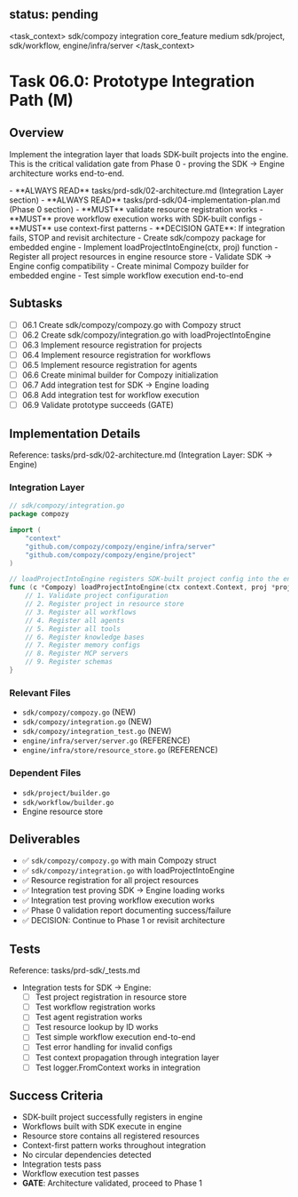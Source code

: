## status: pending

<task_context>
<domain>sdk/compozy</domain>
<type>integration</type>
<scope>core_feature</scope>
<complexity>medium</complexity>
<dependencies>sdk/project, sdk/workflow, engine/infra/server</dependencies>
</task_context>

# Task 06.0: Prototype Integration Path (M)

## Overview

Implement the integration layer that loads SDK-built projects into the engine. This is the critical validation gate from Phase 0 - proving the SDK → Engine architecture works end-to-end.

<critical>
- **ALWAYS READ** tasks/prd-sdk/02-architecture.md (Integration Layer section)
- **ALWAYS READ** tasks/prd-sdk/04-implementation-plan.md (Phase 0 section)
- **MUST** validate resource registration works
- **MUST** prove workflow execution works with SDK-built configs
- **MUST** use context-first patterns
- **DECISION GATE**: If integration fails, STOP and revisit architecture
</critical>

<requirements>
- Create sdk/compozy package for embedded engine
- Implement loadProjectIntoEngine(ctx, proj) function
- Register all project resources in engine resource store
- Validate SDK → Engine config compatibility
- Create minimal Compozy builder for embedded engine
- Test simple workflow execution end-to-end
</requirements>

## Subtasks

- [ ] 06.1 Create sdk/compozy/compozy.go with Compozy struct
- [ ] 06.2 Create sdk/compozy/integration.go with loadProjectIntoEngine
- [ ] 06.3 Implement resource registration for projects
- [ ] 06.4 Implement resource registration for workflows
- [ ] 06.5 Implement resource registration for agents
- [ ] 06.6 Create minimal builder for Compozy initialization
- [ ] 06.7 Add integration test for SDK → Engine loading
- [ ] 06.8 Add integration test for workflow execution
- [ ] 06.9 Validate prototype succeeds (GATE)

## Implementation Details

Reference: tasks/prd-sdk/02-architecture.md (Integration Layer: SDK → Engine)

### Integration Layer

```go
// sdk/compozy/integration.go
package compozy

import (
    "context"
    "github.com/compozy/compozy/engine/infra/server"
    "github.com/compozy/compozy/engine/project"
)

// loadProjectIntoEngine registers SDK-built project config into the engine
func (c *Compozy) loadProjectIntoEngine(ctx context.Context, proj *project.Config) error {
    // 1. Validate project configuration
    // 2. Register project in resource store
    // 3. Register all workflows
    // 4. Register all agents
    // 5. Register all tools
    // 6. Register knowledge bases
    // 7. Register memory configs
    // 8. Register MCP servers
    // 9. Register schemas
}
```

### Relevant Files

- `sdk/compozy/compozy.go` (NEW)
- `sdk/compozy/integration.go` (NEW)
- `sdk/compozy/integration_test.go` (NEW)
- `engine/infra/server/server.go` (REFERENCE)
- `engine/infra/store/resource_store.go` (REFERENCE)

### Dependent Files

- `sdk/project/builder.go`
- `sdk/workflow/builder.go`
- Engine resource store

## Deliverables

- ✅ `sdk/compozy/compozy.go` with main Compozy struct
- ✅ `sdk/compozy/integration.go` with loadProjectIntoEngine
- ✅ Resource registration for all project resources
- ✅ Integration test proving SDK → Engine loading works
- ✅ Integration test proving workflow execution works
- ✅ Phase 0 validation report documenting success/failure
- ✅ DECISION: Continue to Phase 1 or revisit architecture

## Tests

Reference: tasks/prd-sdk/_tests.md

- Integration tests for SDK → Engine:
  - [ ] Test project registration in resource store
  - [ ] Test workflow registration works
  - [ ] Test agent registration works
  - [ ] Test resource lookup by ID works
  - [ ] Test simple workflow execution end-to-end
  - [ ] Test error handling for invalid configs
  - [ ] Test context propagation through integration layer
  - [ ] Test logger.FromContext works in integration

## Success Criteria

- SDK-built project successfully registers in engine
- Workflows built with SDK execute in engine
- Resource store contains all registered resources
- Context-first pattern works throughout integration
- No circular dependencies detected
- Integration tests pass
- Workflow execution test passes
- **GATE**: Architecture validated, proceed to Phase 1
